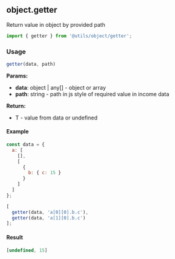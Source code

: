 ## object.getter

Return value in object by provided path

```javascript
import { getter } from '@utils/object/getter';
```

### Usage

```javascript
getter(data, path)
```

**Params:**

* **data**: object | any[] - object or array
* **path**: string - path in js style of required value in income data

**Return:**

* T - value from data or undefined

#### Example

```javascript
const data = {
  a: [
    [],
    [
      {
        b: { c: 15 }
      }
    ]
  ]
};

[
  getter(data, 'a[0][0].b.c'),
  getter(data, 'a[1][0].b.c')
];
```

#### Result

```javascript
[undefined, 15]
```